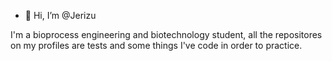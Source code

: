 - 👋 Hi, I’m @Jerizu

I'm a bioprocess engineering and biotechnology student, all the repositores on my profiles are tests
and some things I've code in order to practice.
